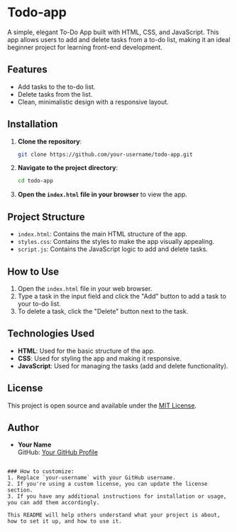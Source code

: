 # Todo-app
A simple, elegant To-Do App built with HTML, CSS, and JavaScript. This app allows users to add and delete tasks from a to-do list, making it an ideal beginner project for learning front-end development.

## Features
- Add tasks to the to-do list.
- Delete tasks from the list.
- Clean, minimalistic design with a responsive layout.

## Installation

1. **Clone the repository**:
   ```bash
   git clone https://github.com/your-username/todo-app.git
   ```

2. **Navigate to the project directory**:
   ```bash
   cd todo-app
   ```

3. **Open the `index.html` file in your browser** to view the app.

## Project Structure

- `index.html`: Contains the main HTML structure of the app.
- `styles.css`: Contains the styles to make the app visually appealing.
- `script.js`: Contains the JavaScript logic to add and delete tasks.

## How to Use

1. Open the `index.html` file in your web browser.
2. Type a task in the input field and click the "Add" button to add a task to your to-do list.
3. To delete a task, click the "Delete" button next to the task.

## Technologies Used

- **HTML**: Used for the basic structure of the app.
- **CSS**: Used for styling the app and making it responsive.
- **JavaScript**: Used for managing the tasks (add and delete functionality).

## License

This project is open source and available under the [MIT License](LICENSE).

## Author

- **Your Name**  
  GitHub: [Your GitHub Profile](https://github.com/your-username)
```

### How to customize:
1. Replace `your-username` with your GitHub username.
2. If you're using a custom license, you can update the license section.
3. If you have any additional instructions for installation or usage, you can add them accordingly.

This README will help others understand what your project is about, how to set it up, and how to use it.
